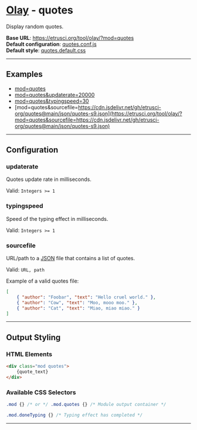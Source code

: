 # [Olay](../../../README.md) - quotes

Display random quotes.

**Base URL**: <https://etrusci.org/tool/olay/?mod=quotes>  
**Default configuration**: [quotes.conf.js](./quotes.conf.js)  
**Default style**: [quotes.default.css](./quotes.default.css)

---

## Examples

- [mod=quotes](https://etrusci.org/tool/olay/?mod=quotes)
- [mod=quotes&updaterate=20000](https://etrusci.org/tool/olay/?mod=quotes&updaterate=20000)
- [mod=quotes&typingspeed=30](https://etrusci.org/tool/olay/?mod=quotes&typingspeed=40)
- [mod=quotes&sourcefile=https://cdn.jsdelivr.net/gh/etrusci-org/quotes@main/json/quotes-s9.json](https://etrusci.org/tool/olay/?mod=quotes&sourcefile=https://cdn.jsdelivr.net/gh/etrusci-org/quotes@main/json/quotes-s9.json)

---

## Configuration

### updaterate

Quotes update rate in milliseconds.

Valid: `Integers >= 1`

### typingspeed

Speed of the typing effect in milliseconds.

Valid: `Integers >= 1`

### sourcefile

URL/path to a [JSON](https://www.json.org) file that contains a list of quotes.

Valid: `URL, path`

Example of a valid quotes file:

```json
[
    { "author": "Foobar", "text": "Hello cruel world." },
    { "author": "Cow", "text": "Moo, mooo moo." },
    { "author": "Cat", "text": "Miao, miao miao." }
]
```

---

## Output Styling

### HTML Elements

```html
<div class="mod quotes">
    {quote_text}
</div>

```

### Available CSS Selectors

```css
.mod {} /* or */ .mod.quotes {} /* Module output container */

.mod.doneTyping {} /* Typing effect has completed */

```

---
